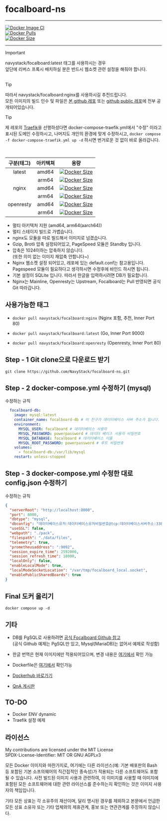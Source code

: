# focalboard-ns

---

[![Docker Image CI](https://github.com/Navystack/focalboard-ns/actions/workflows/docker-image.yml/badge.svg)](https://github.com/Navystack/focalboard-ns/actions/workflows/docker-image.yml)<br>
[![Docker Pulls](https://badgen.net/docker/pulls/navystack/focalboard?icon=docker&label=pulls)](https://hub.docker.com/r/navystack/focalboard/)<br>
[![Docker Size](https://badgen.net/docker/size/navystack/focalboard/latest/amd64?icon=docker)](https://hub.docker.com/r/navystack/focalboard/)

---

> [!IMPORTANT]
> navystack/focalboard:latest 태그를 사용하시는 경우 <br>
> 앞단에 리버스 프록시 배치하실 분은 반드시 웹소켓 관련 설정을 해줘야 합니다. <br><br>

> [!TIP]
> 따라서 navystack/focalboard:nginx를 사용하시길 추천드립니다. <br>
> 모든 이미지의 빌드 인수 및 파일은 [본 github 레포](https://github.com/NavyStack/focalboard-ns/) 또는 [github public 레포](https://github.com/NavyStack/)에 전부 공개되어있습니다.

> [!TIP]
> 제 레포의 [Traefik](https://github.com/NavyStack/traefik)을 선행하셨다면
> docker-compose-traefik.yml에서 "수정" 이라고 표시된 도메인 수정하시고,
> 나머지도 개인의 환경에 맞게 수정하시고,
> `docker compose -f docker-compose-traefik.yml up -d` 하시면 번거로운 것 없이 바로 올라갑니다.

<br>

| 구분(태그) | 아키텍쳐 |                                                                       용량                                                                        |
| :--------: | :------: | :-----------------------------------------------------------------------------------------------------------------------------------------------: |
|   latest   |  amd64   |  [![Docker Size](https://badgen.net/docker/size/navystack/focalboard/latest/amd64?icon=docker)](https://hub.docker.com/r/navystack/focalboard/)   |
|            |  arm64   |  [![Docker Size](https://badgen.net/docker/size/navystack/focalboard/latest/arm64?icon=docker)](https://hub.docker.com/r/navystack/focalboard/)   |
|   nginx    |  amd64   |   [![Docker Size](https://badgen.net/docker/size/navystack/focalboard/nginx/arm64?icon=docker)](https://hub.docker.com/r/navystack/focalboard/)   |
|            |  arm64   |   [![Docker Size](https://badgen.net/docker/size/navystack/focalboard/nginx/arm64?icon=docker)](https://hub.docker.com/r/navystack/focalboard/)   |
| openresty  |  amd64   | [![Docker Size](https://badgen.net/docker/size/navystack/focalboard/openresty/arm64?icon=docker)](https://hub.docker.com/r/navystack/focalboard/) |
|            |  arm64   | [![Docker Size](https://badgen.net/docker/size/navystack/focalboard/openresty/arm64?icon=docker)](https://hub.docker.com/r/navystack/focalboard/) |

- 멀티 아키텍처 지원 (amd64, arm64(aarch64))
- 멀티 스테이지 빌드로 가볍습니다.
- nginx도 모듈을 따로 빌드해서 이미지로 넘겼습니다.
- Gzip, Brotli 압축 설정되어있고, PageSpeed 모듈은 Standby 입니다.
- 압축은 1024이하는 압축하지 않습니다. <br> (또한 의미 없는 이미지 재압축 안합니다~)
- Nginx 웹소켓 설정 되어있고, 레포에 있는 default.conf는 참고용입니다. <br> Pagespeed 모듈이 필요하다고 생각하시면 수정후에 바인드 하시면 됩니다.
- 기본 설정이 SQLite 입니다. 따라서 한글을 입력하시려면 DB가 필요합니다.
- Nginx는 Mainline, Openresty는 Upstream, Focalboard는 Pull 반영되면 공식 Git 따라갑니다.

## 사용가능한 태그

- `docker pull navystack/focalboard:nginx` (Nginx 포함, 추천, Inner Port 80)

- `docker pull navystack/focalboard:latest` (Go, Inner Port 9000)

- `docker pull navystack/focalboard:openresty` (Openresty, Inner Port 80)

## Step - 1 Git clone으로 다운로드 받기

`git clone https://github.com/NavyStack/focalboard-ns.git`

## Step - 2 docker-compose.yml 수정하기 (mysql)

수정하는 규칙

```docker-compose.yml
  focalboard-db:
    image: mysql:latest
    container_name: focalboard-db # 이 친구가 데이터베이스 서버 주소가 됩니다.
    environment:
      MYSQL_USER: focalboard # 데이터베이스 사용자
      MYSQL_PASSWORD: powerpassword # 데이터 베이스 사용자 비밀번호
      MYSQL_DATABASE: focalboard # 데이터베이스 이름
      MYSQL_ROOT_PASSWORD: powerpassword # 루트 비밀번호
    volumes:
      - focalboard-db:/var/lib/mysql
    restart: unless-stopped
```

## Step - 3 docker-compose.yml 수정한 대로 config.json 수정하기

수정하는 규칙

```config.json
{
  "serverRoot": "http://localhost:8000",
  "port": 8000,
  "dbtype": "mysql",
  "dbconfig": "데이터베이스유저:데이터베이스유저비밀번호@tcp:데이터베이스서버주소:3306)/데이터베이스이름",
  "useSSL": false,
  "webpath": "./pack",
  "filespath": "./data/files",
  "telemetry": true,
  "prometheusaddress": ":9092",
  "session_expire_time": 2592000,
  "session_refresh_time": 18000,
  "localOnly": false,
  "enableLocalMode": true,
  "localModeSocketLocation": "/var/tmp/focalboard_local.socket",
  "enablePublicSharedBoards": true
}
```

## Final 도커 올리기

`docker compose up -d`

## 기타

- DB를 PgSQL로 사용하려면 [공식 Focalboard Github 참고](https://github.com/mattermost/focalboard) <br> (공식 Github 예제는 PgSQL만 있고, Mysql(MariaDB)는 없어서 예제로 작성함)

- 한글 번역은 현재 이미지에만 적용되어있으며, 변경 내용은 [여기에서](https://github.com/NavyStack/focalboard.git) 확인 가능

- Dockerfile은 [여기에서](https://github.com/NavyStack/focalboard-ns.git) 확인가능

- [Dockerhub 바로가기](https://hub.docker.com/r/navystack/focalboard/)

- [QnA 게시판](https://navystack.com/nsboard/)

## TO-DO

- Docker ENV dynamic
- Traefik 설정 예제

## 라이선스

My contributions are licensed under the MIT License <br>
SPDX-License-Identifier: MIT OR GNU AGPLv3

모든 Docker 이미지와 마찬가지로, 여기에는 다른 라이선스(예: 기본 배포판의 Bash 등 포함된 기본 소프의웨어의 직간접적인 종속성)가 적용되는 다른 소프트웨어도 포함될 수 있습니다.
사전 빌드된 이미지 사용과 관련하여, 이 이미지를 사용할 때 이미지에 포함된 모든 소프트웨어에 대한 관련 라이선스를 준수하는지 확인하는 것은 이미지 사용자의 책임입니다.

기타 모든 상표는 각 소유주의 재산이며, 달리 명시된 경우를 제외하고 본문에서 언급한 모든 상표 소유자 또는 기타 업체와의 제휴관계, 홍보 또는 연관관계를 주장하지 않습니다.

